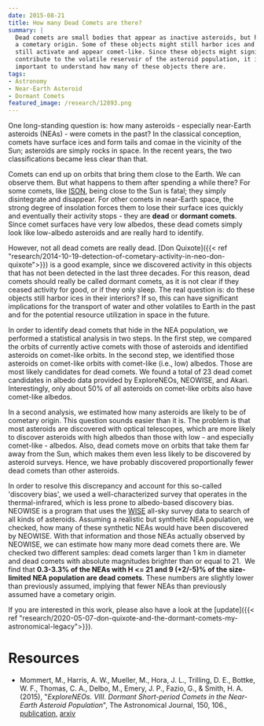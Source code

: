 ```yaml
---
date: 2015-08-21
title: How many Dead Comets are there?
summary: |
  Dead comets are small bodies that appear as inactive asteroids, but have
  a cometary origin. Some of these objects might still harbor ices and can
  still activate and appear comet-like. Since these objects might signifcantly
  contribute to the volatile reservoir of the asteroid population, it is
  important to understand how many of these objects there are.
tags:
- Astronomy
- Near-Earth Asteroid
- Dormant Comets
featured_image: /research/12893.png
---
```


One long-standing question is: how many asteroids - especially near-Earth asteroids (NEAs) - were comets in the past? In the classical conception, comets have surface ices and form tails and comae in the vicinity of the Sun; asteroids are simply rocks in space. In the recent years, the two classifications became less clear than that.

Comets can end up on orbits that bring them close to the Earth. We can observe them. But what happens to them after spending a while there? For some comets, like [ISON](https://en.wikipedia.org/wiki/Comet_ISON), being close to the Sun is fatal; they simply disintegrate and disappear. For other comets in near-Earth space, the strong degree of insolation forces them to lose their surface ices quickly and eventually their activity stops - they are **dead** or **dormant comets**. Since comet surfaces have very low albedos, these dead comets simply look like low-albedo asteroids and are really hard to identify.

However, not all dead comets are really dead. [Don Quixote]({{< ref "research/2014-10-19-detection-of-cometary-activity-in-neo-don-quixote">}}) is a good example, since we discovered activity in this objects that has not been detected in the last three decades. For this reason, dead comets should really be called dormant comets, as it is not clear if they ceased activity for good, or if they only sleep. The real question is: do these objects still harbor ices in their interiors? If so, this can have significant implications for the transport of water and other volatiles to Earth in the past and for the potential resource utilization in space in the future.

In order to identify dead comets that hide in the NEA population, we performed a statistical analysis in two steps. In the first step, we compared the orbits of currently active comets with those of asteroids and identified asteroids on comet-like orbits. In the second step, we identified those asteroids on comet-like orbits with comet-like (i.e., low) albedos. Those are most likely candidates for dead comets. We found a total of 23 dead comet candidates in albedo data provided by ExploreNEOs, NEOWISE, and Akari. Interestingly, only about 50% of all asteroids on comet-like orbits also have comet-like albedos.

In a second analysis, we estimated how many asteroids are likely to be of cometary origin. This question sounds easier than it is. The problem is that most asteroids are discovered with optical telescopes, which are more likely to discover asteroids with high albedos than those with low - and especially comet-like - albedos. Also, dead comets move on orbits that take them far away from the Sun, which makes them even less likely to be discovered by asteroid surveys. Hence, we have probably discovered proportionally fewer dead comets than other asteroids.

In order to resolve this discrepancy and account for this so-called 'discovery bias', we used a well-characterized survey that operates in the thermal-infrared, which is less prone to albedo-based discovery bias. NEOWISE is a program that uses the [WISE](https://en.wikipedia.org/wiki/Wide-field_Infrared_Survey_Explorer) all-sky survey data to search of all kinds of asteroids. Assuming a realistic but synthetic NEA population, we checked, how many of these synthetic NEAs would have been discovered by NEOWISE. With that information and those NEAs actually observed by NEOWISE, we can estimate how many more dead comets there are. We checked two different samples: dead comets larger than 1 km in diameter and dead comets with absolute magnitudes brighter than or equal to 21.  We find that **0.3-3.3% of the NEAs with H <= 21 and 9 (+2/-5)% of the size-limited NEA population are dead comets**. These numbers are slightly lower than previously assumed, implying that fewer NEAs than previously assumed have a cometary origin.

If you are interested in this work, please also have a look at the [update]({{< ref "research/2020-05-07-don-quixote-and-the-dormant-comets-my-astronomical-legacy">}}).


# Resources

* Mommert, M., Harris, A. W., Mueller, M., Hora, J. L., Trilling, D. E., Bottke, W. F., Thomas, C. A., Delbo, M., Emery, J. P., Fazio, G., & Smith, H. A. (2015), "*ExploreNEOs. VIII. Dormant Short-period Comets in the Near-Earth Asteroid Population*", The Astronomical Journal, 150, 106., [publication](http://doi.org/10.1088/0004-6256/150/4/106), [arxiv](http://arxiv.org/abs/1508.04116)